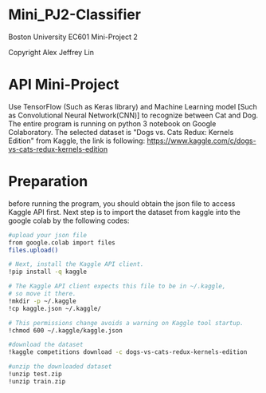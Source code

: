 # Mini_PJ2-Classifier
Boston University
EC601 Mini-Project 2 

Copyright Alex Jeffrey Lin 

API Mini-Project
================
Use TensorFlow (Such as Keras library) and Machine Learning model [Such as Convolutional Neural Network(CNN)] to recognize between Cat and Dog. The entire program is running on python 3 notebook on Google Colaboratory. The selected dataset is "Dogs vs. Cats Redux: Kernels Edition" from Kaggle, the link is following: 
https://www.kaggle.com/c/dogs-vs-cats-redux-kernels-edition

Preparation
============
before running the program, you should obtain the json file to access Kaggle API first. Next step is to import the dataset from kaggle into the google colab by the following codes:  
```bash
#upload your json file
from google.colab import files
files.upload()

# Next, install the Kaggle API client.
!pip install -q kaggle

# The Kaggle API client expects this file to be in ~/.kaggle,
# so move it there.
!mkdir -p ~/.kaggle
!cp kaggle.json ~/.kaggle/

# This permissions change avoids a warning on Kaggle tool startup.
!chmod 600 ~/.kaggle/kaggle.json

#download the dataset
!kaggle competitions download -c dogs-vs-cats-redux-kernels-edition

#unzip the downloaded dataset
!unzip test.zip
!unzip train.zip
```

